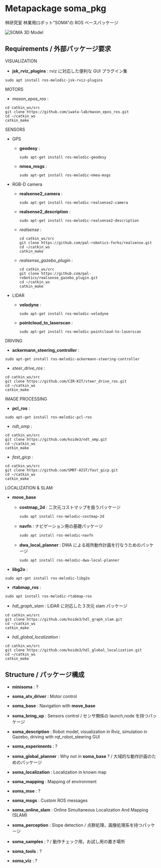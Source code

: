 # Metapackage **soma_pkg**

林研究室 林業用ロボット"SOMA"の ROS ベースパッケージ

![SOMA 3D Model](./images/ATV_3D_Model.png "SOMA")

## Requirements / 外部パッケージ要求
VISUALIZATION
- **jsk_rviz_plugins** : rviz に対応した便利な GUI プラグイン集
```
sudo apt install ros-melodic-jsk-rviz-plugins
```
MOTORS

- _maxon_epos_ros_ :

```
cd catkin_ws/src
git clone https://github.com/iwata-lab/maxon_epos_ros.git
cd ~/catkin_ws
catkin_make
```

SENSORS

- GPS

  - **geodesy** :

    ```
    sudo apt-get install ros-melodic-geodesy
    ```

  - **nmea_msgs** :

    ```
    sudo apt-get install ros-melodic-nmea-msgs
    ```

- RGB-D camera

  - **realsense2_camera** :

    ```
    sudo apt-get install ros-melodic-realsense2-camera
    ```

  - **realsense2_description** :

    ```
    sudo apt-get install ros-melodic-realsense2-description
    ```

  - _realsense_ :

    ```
    cd catkin_ws/src
    git clone https://github.com/pal-robotics-forks/realsense.git
    cd ~/catkin_ws
    catkin_make
    ```

  - _realsense_gazebo_plugin_ :

    ```
    cd catkin_ws/src
    git clone https://github.com/pal-robotics/realsense_gazebo_plugin.git
    cd ~/catkin_ws
    catkin_make
    ```

- LIDAR

  - **velodyne** :

    ```
    sudo apt-get install ros-melodic-velodyne
    ```

  - **pointcloud_to_laserscan** :

    ```
    sudo apt-get install ros-melodic-pointcloud-to-laserscan
    ```

DRIVING

- **ackermann_steering_controller** :

```
sudo apt-get install ros-melodic-ackermann-steering-controller
```

- _steer_drive_ros_ :

```
cd catkin_ws/src
git clone https://github.com/CIR-KIT/steer_drive_ros.git
cd ~/catkin_ws
catkin_make
```

IMAGE PROCESSING

- **pcl_ros** :

```
sudo apt-get install ros-melodic-pcl-ros
```

- _ndt_omp_ :

```
cd catkin_ws/src
git clone https://github.com/koide3/ndt_omp.git
cd ~/catkin_ws
catkin_make
```

- _fast_gicp_ :

```
cd catkin_ws/src
git clone https://github.com/SMRT-AIST/fast_gicp.git
cd ~/catkin_ws
catkin_make
```

LOCALIZATION & SLAM

- **move_base**

  - **costmap_2d** : 二次元コストマップを扱うパッケージ

    ```
    sudo apt install ros-melodic-costmap-2d
    ```

  - **navfn** : ナビゲーション用の基礎パッケージ

    ```
    sudo apt install ros-melodic-navfn
    ```

  - **dwa_local_planner** : DWA による局所動作計画を行なうためのパッケージ

    ```
    sudo apt install ros-melodic-dwa-local-planner
    ```

- **libg2o** :

```
sudo apt-get install ros-melodic-libg2o
```

- **rtabmap_ros** :

```
sudo apt install ros-melodic-rtabmap-ros
```

- _hdl_graph_slam_ : LiDAR に対応した３次元 slam パッケージ

```
cd catkin_ws/src
git clone https://github.com/koide3/hdl_graph_slam.git
cd ~/catkin_ws
catkin_make
```

- _hdl_global_localization_ :

```
cd catkin_ws/src
git clone https://github.com/koide3/hdl_global_localization.git
cd ~/catkin_ws
catkin_make
```

## Structure / パッケージ構成

- **minisoma** : ?

- **soma_atv_driver** : Motor control

- **soma_base** : Navigation with **move_base**

- **soma_bring_up** : Sensors control / センサ関係の launch,node を持つパッケージ

- **soma_description** : Robot model, visualization in Rviz, simulation in Gazebo, driving with rqt_robot_steering GUI

- **soma_experiments** : ?

- **soma_global_planner** : Why not in **soma_base** ? / 大域的な動作計画のためのパッケージ

- **soma_localization** : Localization in known map

- **soma_mapping** : Mapping of environment

- **soma_mse** : ?

- **soma_msgs** : Custom ROS messages

- **soma_online_slam** : Online Simultaneous Localization And Mapping (SLAM)

- **soma_perception** : Slope detection / 点群処理，画像処理系を持つパッケージ

- **soma_samples** : ? / 動作チェック用，お試し用の置き場所

- **soma_tools** : ?

- **soma_viz** : ?
